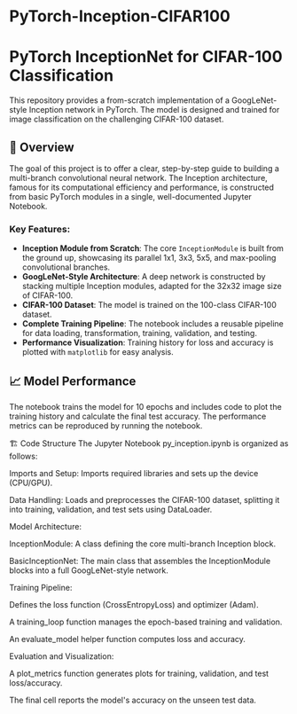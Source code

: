 # PyTorch-Inception-CIFAR100

# PyTorch InceptionNet for CIFAR-100 Classification

This repository provides a from-scratch implementation of a GoogLeNet-style Inception network in PyTorch. The model is designed and trained for image classification on the challenging CIFAR-100 dataset.

## 📝 Overview

The goal of this project is to offer a clear, step-by-step guide to building a multi-branch convolutional neural network. The Inception architecture, famous for its computational efficiency and performance, is constructed from basic PyTorch modules in a single, well-documented Jupyter Notebook.

### Key Features:
* **Inception Module from Scratch**: The core `InceptionModule` is built from the ground up, showcasing its parallel 1x1, 3x3, 5x5, and max-pooling convolutional branches.
* **GoogLeNet-Style Architecture**: A deep network is constructed by stacking multiple Inception modules, adapted for the 32x32 image size of CIFAR-100.
* **CIFAR-100 Dataset**: The model is trained on the 100-class CIFAR-100 dataset.
* **Complete Training Pipeline**: The notebook includes a reusable pipeline for data loading, transformation, training, validation, and testing.
* **Performance Visualization**: Training history for loss and accuracy is plotted with `matplotlib` for easy analysis.

## 📈 Model Performance

The notebook trains the model for 10 epochs and includes code to plot the training history and calculate the final test accuracy. The performance metrics can be reproduced by running the notebook.

🏗️ Code Structure
The Jupyter Notebook py_inception.ipynb is organized as follows:

Imports and Setup: Imports required libraries and sets up the device (CPU/GPU).

Data Handling: Loads and preprocesses the CIFAR-100 dataset, splitting it into training, validation, and test sets using DataLoader.

Model Architecture:

InceptionModule: A class defining the core multi-branch Inception block.

BasicInceptionNet: The main class that assembles the InceptionModule blocks into a full GoogLeNet-style network.

Training Pipeline:

Defines the loss function (CrossEntropyLoss) and optimizer (Adam).

A training_loop function manages the epoch-based training and validation.

An evaluate_model helper function computes loss and accuracy.

Evaluation and Visualization:

A plot_metrics function generates plots for training, validation, and test loss/accuracy.

The final cell reports the model's accuracy on the unseen test data.
